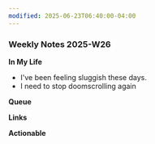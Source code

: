 ```yaml
---
modified: 2025-06-23T06:40:00-04:00
---
```


### Weekly Notes 2025-W26

**In My Life** 
- I've been feeling sluggish these days.
- I need to stop doomscrolling again

**Queue**
<!-- Capture the ideas or thoughts that spark excitement, and everything that pops into your head -->

**Links**


 **Actionable**